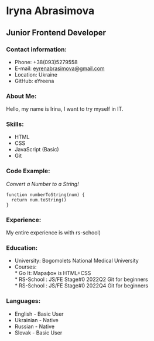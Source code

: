 # Iryna Abrasimova
## Junior Frontend Developer
### Contact information:
* Phone: +38(093)5279558
* E-mail: eyrenabrasimova@gmail.com
* Location: Ukraine
* GitHub: eYreena
### About Me:
Hello, my name is Irina, I want to try myself in IT.
### Skills:
* HTML
* CSS
* JavaScript (Basic)
* Git
### Code Example:
*Convert a Number to a String!*
```
function numberToString(num) {
  return num.toString()
}
```
### Experience:

My entire experience is with rs-school)

### Education:
* University: Bogomolets National Medical University
* Courses:    
        * Go It: Марафон із HTML+CSS        
        * RS-School : JS/FE Stage#0 2022Q2 Git for beginners        
        * RS-School : JS/FE Stage#0 2022Q4 Git for beginners
### Languages:
* English - Basic User
* Ukrainian - Native
* Russian - Native
* Slovak - Basic User





